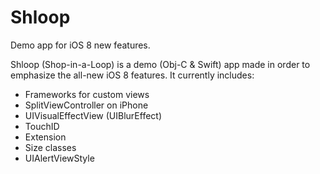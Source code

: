 Shloop
======

Demo app for iOS 8 new features.

Shloop (Shop-in-a-Loop) is a demo (Obj-C & Swift) app made in order to emphasize the all-new iOS 8 features. It currently includes:
- Frameworks for custom views
- SplitViewController on iPhone
- UIVisualEffectView (UIBlurEffect)
- TouchID
- Extension
- Size classes
- UIAlertViewStyle
